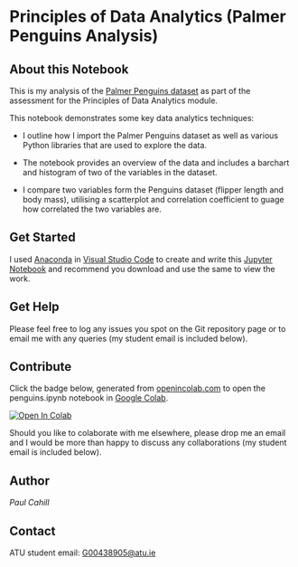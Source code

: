 # Principles of Data Analytics (Palmer Penguins Analysis)

## About this Notebook

This is my analysis of the [Palmer Penguins dataset](https://allisonhorst.github.io/palmerpenguins/) as part of the assessment for the Principles of Data Analytics module.

This notebook demonstrates some key data analytics techniques:

- I outline how I import the Palmer Penguins dataset as well as various Python libraries that are used to explore the data.

- The notebook provides an overview of the data and includes a barchart and histogram of two of the variables in the dataset.

- I compare two variables form the Penguins dataset (flipper length and body mass), utilising a scatterplot and correlation coefficient to guage how correlated the two variables are.

## Get Started
I used [Anaconda](https://www.anaconda.com/download) in [Visual Studio Code](https://code.visualstudio.com/download) to create and write this [Jupyter Notebook](https://realpython.com/jupyter-notebook-introduction/) and recommend you download and use the same to view the work. 

## Get Help
Please feel free to log any issues you spot on the Git repository page or to email me with any queries (my student email is included below).

## Contribute
Click the badge below, generated from [openincolab.com](https://openincolab.com/) to open the penguins.ipynb notebook in [Google Colab](http://colab.research.google.com/).

<a target="_blank" href="https://colab.research.google.com/github/pcahillgit/principles-of-data-analytics/blob/main/penguins.ipynb">
  <img src="https://colab.research.google.com/assets/colab-badge.svg" alt="Open In Colab"/>
</a>

Should you like to colaborate with me elsewhere, please drop me an email and I would be more than happy to discuss any collaborations (my student email is included below).

## Author
*Paul Cahill*

## Contact
ATU student email: G00438905@atu.ie